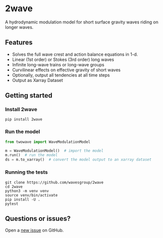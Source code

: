 # 2wave

A hydrodynamic modulation model for short surface gravity waves
riding on longer waves.

## Features

* Solves the full wave crest and action balance equations in 1-d.
* Linear (1st order) or Stokes (3rd order) long waves
* Infinite long-wave trains or long-wave groups
* Curvilinear effects on effective gravity of short waves
* Optionally, output all tendencies at all time steps
* Output as Xarray Dataset

## Getting started

### Install 2wave

```
pip install 2wave
```

### Run the model

```python
from twowave import WaveModulationModel

m = WaveModulationModel()  # import the model
m.run()  # run the model
ds = m.to_xarray()  # convert the model output to an xarray dataset
```

### Running the tests

```
git clone https://github.com/wavesgroup/2wave
cd 2wave
python3 -m venv venv
source venv/bin/activate
pip install -U .
pytest
```

## Questions or issues?

Open a [new issue](https://github.com/wavesgroup/2wave/issues/new) on GitHub.
